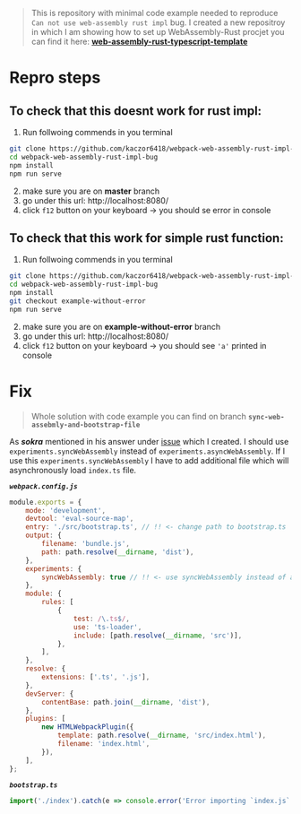 >This is repository with minimal code example needed to reproduce `Can not use web-assembly rust impl` bug. I created a new repositroy in which I am showing how to set up WebAssembly-Rust procjet you can find it here: **[web-assembly-rust-typescript-template](https://github.com/kaczor6418/web-assembly-rust-typescript-template)**

# Repro steps

## To check that this doesnt work for rust impl:

1. Run follwoing commends in you terminal
```bash
git clone https://github.com/kaczor6418/webpack-web-assembly-rust-impl-bug.git
cd webpack-web-assembly-rust-impl-bug
npm install
npm run serve
```
2. make sure you are on **master** branch
3. go under this url: http://localhost:8080/
4. click `f12` button on your keyboard -> you should se error in console

## To check that this work for simple rust function:

1. Run follwoing commends in you terminal
```bash
git clone https://github.com/kaczor6418/webpack-web-assembly-rust-impl-bug.git
cd webpack-web-assembly-rust-impl-bug
npm install
git checkout example-without-error
npm run serve
```
2. make sure you are on **example-without-error** branch
3. go under this url: http://localhost:8080/
4. click `f12` button on your keyboard -> you should see `'a'` printed in console

# Fix
>Whole solution with code example you can find on branch **`sync-web-assebmly-and-bootstrap-file`**

As ***sokra*** mentioned in his answer under [issue](https://github.com/webpack/webpack/issues/11347) which I created. I should use `experiments.syncWebAssembly` instead of `experiments.asyncWebAssembly`. If I use this `experiments.syncWebAssembly` I have to add additional file which will asynchronously load `index.ts` file.

***`webpack.config.js`***
```javascript
module.exports = {
    mode: 'development',
    devtool: 'eval-source-map',
    entry: './src/bootstrap.ts', // !! <- change path to bootstrap.ts
    output: {
        filename: 'bundle.js',
        path: path.resolve(__dirname, 'dist'),
    },
    experiments: {
        syncWebAssembly: true // !! <- use syncWebAssembly instead of asyncWebAssembly
    },
    module: {
        rules: [
            {
                test: /\.ts$/,
                use: 'ts-loader',
                include: [path.resolve(__dirname, 'src')],
            },
        ],
    },
    resolve: {
        extensions: ['.ts', '.js'],
    },
    devServer: {
        contentBase: path.join(__dirname, 'dist'),
    },
    plugins: [
        new HTMLWebpackPlugin({
            template: path.resolve(__dirname, 'src/index.html'),
            filename: 'index.html',
        }),
    ],
};
```
***`bootstrap.ts`***
```typescript
import('./index').catch(e => console.error('Error importing `index.js`:', e))
```

